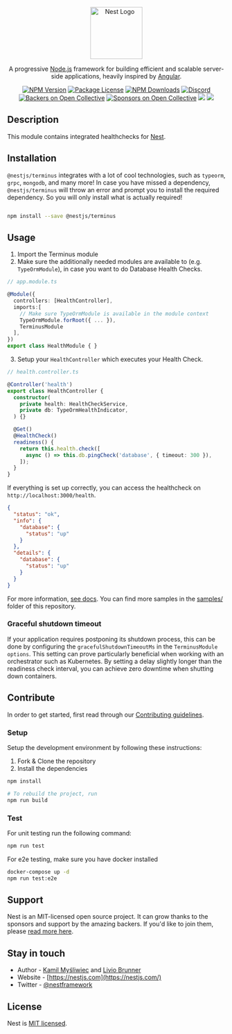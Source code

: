 <p align="center">
  <a href="http://nestjs.com/" target="blank"><img src="https://nestjs.com/img/logo-small.svg" width="120" alt="Nest Logo" /></a>
</p>

  <p align="center">A progressive <a href="http://nodejs.org" target="blank">Node.js</a> framework for building efficient and scalable server-side applications, heavily inspired by <a href="https://angular.io" target="blank">Angular</a>.</p>
    <p align="center">
<a href="https://www.npmjs.com/package/@nestjs/terminus"><img src="https://img.shields.io/npm/v/@nestjs/terminus.svg" alt="NPM Version" /></a>
<a href="https://www.npmjs.com/package/@nestjs/terminus"><img src="https://img.shields.io/npm/l/@nestjs/terminus.svg" alt="Package License" /></a>
<a href="https://www.npmjs.com/package/@nestjs/terminus"><img src="https://img.shields.io/npm/dm/@nestjs/terminus.svg" alt="NPM Downloads" /></a>
<a href="https://discord.gg/G7Qnnhy" target="_blank"><img src="https://img.shields.io/badge/discord-online-brightgreen.svg" alt="Discord"/></a>
<a href="https://opencollective.com/nest#backer"><img src="https://opencollective.com/nest/backers/badge.svg" alt="Backers on Open Collective" /></a>
<a href="https://opencollective.com/nest#sponsor"><img src="https://opencollective.com/nest/sponsors/badge.svg" alt="Sponsors on Open Collective" /></a>
  <a href="https://paypal.me/kamilmysliwiec"><img src="https://img.shields.io/badge/Donate-PayPal-dc3d53.svg"/></a>
  <a href="https://twitter.com/nestframework"><img src="https://img.shields.io/twitter/follow/nestframework.svg?style=social&label=Follow"></a>
</p>
  <!--[![Backers on Open Collective](https://opencollective.com/nest/backers/badge.svg)](https://opencollective.com/nest#backer)
  [![Sponsors on Open Collective](https://opencollective.com/nest/sponsors/badge.svg)](https://opencollective.com/nest#sponsor)-->

## Description

This module contains integrated healthchecks for [Nest](https://github.com/nestjs/nest).

## Installation

`@nestjs/terminus` integrates with a lot of cool technologies, such as `typeorm`, `grpc`, `mongodb`, and many more!
In case you have missed a dependency, `@nestjs/terminus` will throw an error and prompt you to install the required dependency.
So you will only install what is actually required!

```bash

npm install --save @nestjs/terminus

```

## Usage

1. Import the Terminus module
2. Make sure the additionally needed modules are available to (e.g. `TypeOrmModule`), in case you want to do Database Health Checks.

```typescript
// app.module.ts

@Module({
  controllers: [HealthController],
  imports:[
    // Make sure TypeOrmModule is available in the module context
    TypeOrmModule.forRoot({ ... }),
    TerminusModule
  ],
})
export class HealthModule { }

```

3. Setup your `HealthController` which executes your Health Check.

```typescript
// health.controller.ts

@Controller('health')
export class HealthController {
  constructor(
    private health: HealthCheckService,
    private db: TypeOrmHealthIndicator,
  ) {}

  @Get()
  @HealthCheck()
  readiness() {
    return this.health.check([
      async () => this.db.pingCheck('database', { timeout: 300 }),
    ]);
  }
}
```

If everything is set up correctly, you can access the healthcheck on `http://localhost:3000/health`.

```json
{
  "status": "ok",
  "info": {
    "database": {
      "status": "up"
    }
  },
  "details": {
    "database": {
      "status": "up"
    }
  }
}
```

For more information, [see docs](https://docs.nestjs.com/recipes/terminus).
You can find more samples in the [samples/](https://github.com/nestjs/terminus/tree/master/sample) folder of this repository.

### Graceful shutdown timeout

If your application requires postponing its shutdown process, this can be done by configuring the `gracefulShutdownTimeoutMs` in the `TerminusModule options`. This setting can prove particularly beneficial when working with an orchestrator such as Kubernetes. By setting a delay slightly longer than the readiness check interval, you can achieve zero downtime when shutting down containers.

## Contribute

In order to get started, first read through our [Contributing guidelines](https://github.com/nestjs/terminus/blob/master/CONTRIBUTING.md).

### Setup

Setup the development environment by following these instructions:

1. Fork & Clone the repository
2. Install the dependencies

```bash
npm install

# To rebuild the project, run
npm run build
```

### Test

For unit testing run the following command:

```bash
npm run test
```

For e2e testing, make sure you have docker installed

```bash
docker-compose up -d
npm run test:e2e
```

## Support

Nest is an MIT-licensed open source project. It can grow thanks to the sponsors and support by the amazing backers. If you'd like to join them, please [read more here](https://docs.nestjs.com/support).

## Stay in touch

- Author - [Kamil Myśliwiec](https://kamilmysliwiec.com) and [Livio Brunner](https://brunnerliv.io)
- Website - [https://nestjs.com](https://nestjs.com/)
- Twitter - [@nestframework](https://twitter.com/nestframework)

## License

Nest is [MIT licensed](LICENSE).
